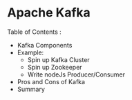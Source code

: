 # Apache Kafka

Table of Contents :
- Kafka Components
- Example:
    - Spin up Kafka Cluster
    - Spin up Zookeeper
    - Write nodeJs Producer/Consumer
- Pros and Cons of Kafka
- Summary